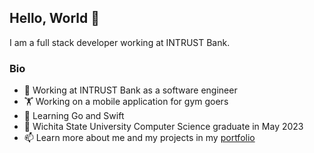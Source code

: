 ## Hello, World 👋

I am a full stack developer working at INTRUST Bank.  

<!--
**mir-mirsodikov/mir-mirsodikov** is a ✨ _special_ ✨ repository because its `README.md` (this file) appears on your GitHub profile.

Here are some ideas to get you started:

- 👯 I’m looking to collaborate on ...
- 🤔 I’m looking for help with ...
- 💬 Ask me about ...
- 😄 Pronouns: ...
- ⚡ Fun fact: ...
-->

### Bio

- :office: Working at INTRUST Bank as a software engineer
- :weight_lifting: Working on a mobile application for gym goers
- 🌱 Learning Go and Swift
- :school_satchel: Wichita State University Computer Science graduate in May 2023
- 📫 Learn more about me and my projects in my [portfolio](https://mmir.dev)
